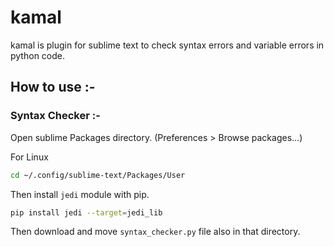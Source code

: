 # kamal

kamal is plugin for sublime text to check syntax errors and variable errors in python code.

## How to use :-

### Syntax Checker :-

Open sublime Packages directory. (Preferences > Browse packages...)

For Linux
```sh
cd ~/.config/sublime-text/Packages/User
```
Then install `jedi` module with pip.
```bash
pip install jedi --target=jedi_lib
```
Then download and move `syntax_checker.py` file also in that directory.
